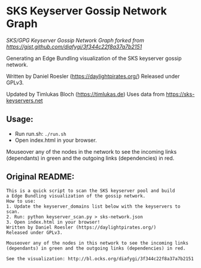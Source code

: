 # SKS Keyserver Gossip Network Graph
*SKS/GPG Keyserver Gossip Network Graph forked from https://gist.github.com/diafygi/3f344c22f8a37a7b2151*

Generating an Edge Bundling visualization of the SKS keyserver gossip network.

Written by Daniel Roesler (https://daylightpirates.org/)
Released under GPLv3.

Updated by Timlukas Bloch (https://timlukas.de)
Uses data from https://sks-keyservers.net

## Usage:
* Run run.sh: `./run.sh`
* Open index.html in your browser.

Mouseover any of the nodes in the network to see the incoming links (dependants) in green and the outgoing links (dependencies) in red.





## Original README:
~~~
This is a quick script to scan the SKS keyserver pool and build
a Edge Bundling visualization of the gossip network.
How to use:
1. Update the keyserver_domains list below with the keyservers to scan.
2. Run: python keyserver_scan.py > sks-network.json
3. Open index.html in your browser!
Written by Daniel Roesler (https://daylightpirates.org/)
Released under GPLv3.

Mouseover any of the nodes in this network to see the incoming links (dependants) in green and the outgoing links (dependencies) in red.

See the visualization: http://bl.ocks.org/diafygi/3f344c22f8a37a7b2151
~~~
